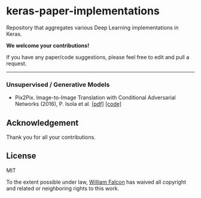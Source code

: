 # keras-paper-implementations
Repository that aggregates various Deep Learning implementations in Keras.    

**We welcome your contributions!**

If you have any paper/code suggestions, please feel free to edit and pull a request.

--- 
### Unsupervised / Generative Models    
- Pix2Pix. Image-to-Image Translation with Conditional Adversarial Networks (2016), P. Isola et al. [[pdf]](https://arxiv.org/pdf/1611.07004.pdf) [[code]](https://github.com/williamFalcon/pix2pix-keras)

## Acknowledgement

Thank you for all your contributions.

## License
MIT    

To the extent possible under law, [William Falcon](https://williamfalcon.com) has waived all copyright and related or neighboring rights to this work.
